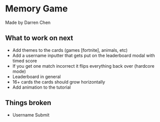 # Memory Game
Made by Darren Chen
## What to work on next
- Add themes to the cards (games [fortnite], animals, etc)
- Add a username inputter that gets put on the leaderboard modal with timed score
- If you get one match incorrect it flips everything back over (hardcore mode)
- Leaderboard in general
- 16+ cards the cards should grow horizontally
- Add animation to the tutorial

## Things broken
- Username Submit
